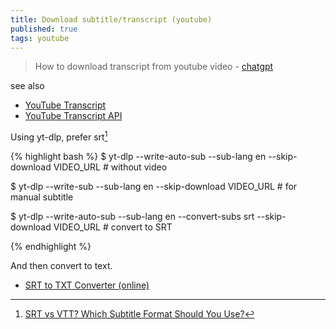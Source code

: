 ```yaml
---
title: Download subtitle/transcript (youtube)
published: true
tags: youtube
---
```

> How to download transcript from youtube video - [chatgpt](https://chatgpt.com/share/6783ce5a-74ec-800d-8d80-07957370e86b)

see also
- [YouTube Transcript](https://youtubetranscript.com/)
- [YouTube Transcript API ](https://github.com/jdepoix/youtube-transcript-api?tab=readme-ov-file#---youtube-transcript-api-)

Using yt-dlp, prefer srt[^1]

{% highlight bash %}
$ yt-dlp --write-auto-sub --sub-lang en --skip-download VIDEO_URL    # without video

$ yt-dlp --write-sub --sub-lang en --skip-download VIDEO_URL         # for manual subtitle

$ yt-dlp --write-auto-sub --sub-lang en --convert-subs srt --skip-download VIDEO_URL    # convert  to SRT

{% endhighlight %}

And then convert to text.
- [SRT to TXT Converter (online)](https://converts.me/tools/conversion/subtitle/srt-to-txt)

[^1]: [SRT vs VTT? Which Subtitle Format Should You Use?](https://www.getsubly.com/post/srt-vtt)

